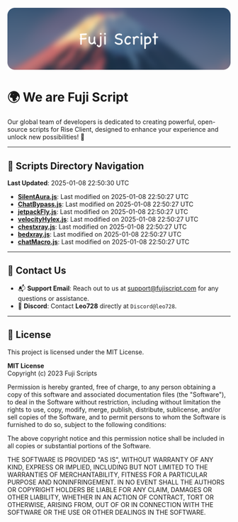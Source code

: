 ![Banner](.github/b.webp)

# 🌍 **We are Fuji Script**

Our global team of developers is dedicated to creating powerful, open-source scripts for Rise Client, designed to enhance your experience and unlock new possibilities! 🌟

---
<!-- SCRIPTS_NAVIGATION_START -->
## 📂 **Scripts Directory Navigation**

**Last Updated**: 2025-01-08 22:50:30 UTC

- **[SilentAura.js](scripts/SilentAura.js)**: Last modified on 2025-01-08 22:50:27 UTC
- **[ChatBypass.js](scripts/ChatBypass.js)**: Last modified on 2025-01-08 22:50:27 UTC
- **[jetpackFly.js](scripts/jetpackFly.js)**: Last modified on 2025-01-08 22:50:27 UTC
- **[velocityHylex.js](scripts/velocityHylex.js)**: Last modified on 2025-01-08 22:50:27 UTC
- **[chestxray.js](scripts/chestxray.js)**: Last modified on 2025-01-08 22:50:27 UTC
- **[bedxray.js](scripts/bedxray.js)**: Last modified on 2025-01-08 22:50:27 UTC
- **[chatMacro.js](scripts/chatMacro.js)**: Last modified on 2025-01-08 22:50:27 UTC

<!-- SCRIPTS_NAVIGATION_END -->

---

## 💬 **Contact Us**  
- 📬 **Support Email**: Reach out to us at [support@fujiscript.com](mailto:support@fujiscript.com) for any questions or assistance.  
- 💬 **Discord**: Contact **Leo728** directly at `Discord@leo728`.

---

## 📜 **License**

This project is licensed under the MIT License.  

**MIT License**  
Copyright (c) 2023 Fuji Scripts  

Permission is hereby granted, free of charge, to any person obtaining a copy of this software and associated documentation files (the "Software"), to deal in the Software without restriction, including without limitation the rights to use, copy, modify, merge, publish, distribute, sublicense, and/or sell copies of the Software, and to permit persons to whom the Software is furnished to do so, subject to the following conditions:  

The above copyright notice and this permission notice shall be included in all copies or substantial portions of the Software.  

THE SOFTWARE IS PROVIDED "AS IS", WITHOUT WARRANTY OF ANY KIND, EXPRESS OR IMPLIED, INCLUDING BUT NOT LIMITED TO THE WARRANTIES OF MERCHANTABILITY, FITNESS FOR A PARTICULAR PURPOSE AND NONINFRINGEMENT. IN NO EVENT SHALL THE AUTHORS OR COPYRIGHT HOLDERS BE LIABLE FOR ANY CLAIM, DAMAGES OR OTHER LIABILITY, WHETHER IN AN ACTION OF CONTRACT, TORT OR OTHERWISE, ARISING FROM, OUT OF OR IN CONNECTION WITH THE SOFTWARE OR THE USE OR OTHER DEALINGS IN THE SOFTWARE.  
